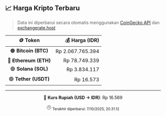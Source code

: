 

<!-- HARGA_KRIPTO -->
## 📈 Harga Kripto Terbaru

> Data ini diperbarui secara otomatis menggunakan [CoinGecko API](https://www.coingecko.com/) dan [exchangerate.host](https://exchangerate.host/)

<div align="center">

| 🪙 Token | 💰 Harga (IDR) |
|:------:|---------------:|
| 🟠 **Bitcoin (BTC)**   | Rp 2.067.765.394 |
| 🔵 **Ethereum (ETH)**  | Rp 78.749.339 |
| 🟣 **Solana (SOL)**    | Rp 3.834.117 |
| 🟢 **Tether (USDT)**   | Rp 16.573 |

---

💱 **Kurs Rupiah (USD → IDR)**: Rp 16.569

🕒 <sub>Terakhir diperbarui: 7/10/2025, 20.31.12</sub>

</div>
<!-- /HARGA_KRIPTO -->
